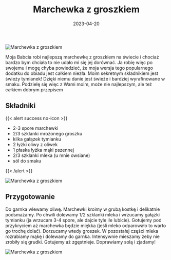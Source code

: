 ﻿---
title: "Marchewka z groszkiem"
date: 2023-04-20
categories:
- dania główne
tags:
- wegetariańskie
- marchewka
- groszek
- wegańskie
thumbnailImagePosition: "top"
---
![Marchewka z groszkiem](/img/Marchewka-z-groszkiem/Marchewka-z-groszkiem-3.JPG)

Moja Babcia robi najlepszą marchewkę z groszkiem na świecie i chociaż bardzo bym chciała to nie udało mi się jej dorównać. Ja robię więc po swojemu i mogę chyba powiedzieć, że moja wersja tego popularnego dodatku do obiadu jest całkiem niezła. Moim sekretnym składnikiem jest świeży tymianek! Dzięki niemu danie jest świeże i bardziej wyrafinowane w smaku. Podzielę się więc z Wami moim, może nie najlepszym, ale też całkiem dobrym przepisem
<!--more-->

## Składniki
{{< alert success no-icon >}}
- 2-3 spore marchewki
- 2/3 szklanki mrożonego groszku
- kilka gałązek tymianku
- 2 łyżki oliwy z oliwek
- 1 płaska łyżka mąki pszennej
- 2/3 szklanki mleka (u mnie owsiane)
- sól do smaku

{{< /alert >}}

![Marchewka z groszkiem](/img/Marchewka-z-groszkiem/Marchewka-z-groszkiem-2.JPG)

## Przygotowanie
Do garnka wlewamy oliwę. Marchewki kroimy w grubą kostkę i delikatnie podsmażamy. Po chwili dolewamy 1/2 szklanki mleka i wrzucamy gałązki tymianku (ja wrzucam 3-4 spore, ale dajcie tyle ile lubicie). Gotujemy pod przykryciem aż marchewka będzie miękka (jeśli mleko odparowało to warto go trochę dolać). Dorzucamy wtedy groszek. W pozostałej części mleka rozrabiamy mąkę i dolewamy do garnka. Intensywnie mieszamy żeby nie zrobiły się grudki. Gotujemy aż zgęstnieje. Doprawiamy solą i zjadamy!

![Marchewka z groszkiem](/img/Marchewka-z-groszkiem/Marchewka-z-groszkiem-1.JPG)

